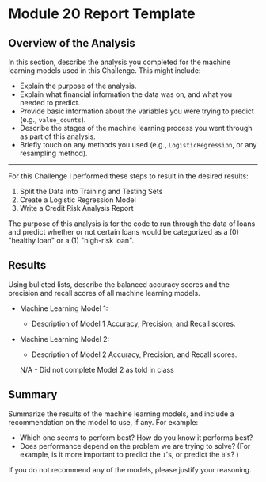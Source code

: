 # Module 20 Report Template

## Overview of the Analysis

In this section, describe the analysis you completed for the machine learning models used in this Challenge. This might include:

* Explain the purpose of the analysis.
* Explain what financial information the data was on, and what you needed to predict.
* Provide basic information about the variables you were trying to predict (e.g., `value_counts`).
* Describe the stages of the machine learning process you went through as part of this analysis.
* Briefly touch on any methods you used (e.g., `LogisticRegression`, or any resampling method).
--------------------------------------------------------------------------------------------------------
For this Challenge I performed these steps to result in the desired results:
  1. Split the Data into Training and Testing Sets
  2. Create a Logistic Regression Model
  3. Write a Credit Risk Analysis Report

The purpose of this analysis is for the code to run through the data of loans and predict whether or not certain loans would be categorized as a (0) "healthy loan" or a (1) "high-risk loan". 


## Results

Using bulleted lists, describe the balanced accuracy scores and the precision and recall scores of all machine learning models.

* Machine Learning Model 1:
  * Description of Model 1 Accuracy, Precision, and Recall scores.


* Machine Learning Model 2:
  * Description of Model 2 Accuracy, Precision, and Recall scores.

  N/A - Did not complete Model 2 as told in class

## Summary

Summarize the results of the machine learning models, and include a recommendation on the model to use, if any. For example:
* Which one seems to perform best? How do you know it performs best?
* Does performance depend on the problem we are trying to solve? (For example, is it more important to predict the `1`'s, or predict the `0`'s? )

If you do not recommend any of the models, please justify your reasoning.

